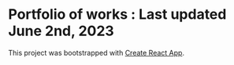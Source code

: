 # Portfolio of works : Last updated June 2nd, 2023

This project was bootstrapped with [Create React App](https://github.com/facebook/create-react-app).

